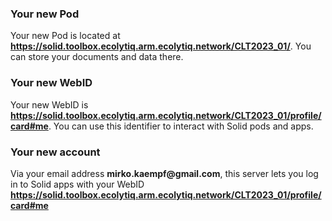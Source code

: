 ### Your new Pod
Your new Pod is located at __https://solid.toolbox.ecolytiq.arm.ecolytiq.network/CLT2023_01/__.
You can store your documents and data there.

### Your new WebID
Your new WebID is __https://solid.toolbox.ecolytiq.arm.ecolytiq.network/CLT2023_01/profile/card#me__.
You can use this identifier to interact with Solid pods and apps.

### Your new account
Via your email address __mirko.kaempf@gmail.com__, this server lets you log in to Solid apps with your WebID __https://solid.toolbox.ecolytiq.arm.ecolytiq.network/CLT2023_01/profile/card#me__

